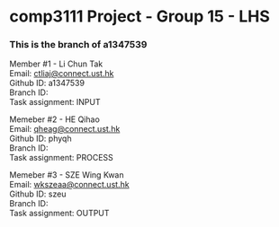 # comp3111 Project - Group 15 - LHS

### This is the branch of a1347539  

Member #1  - Li Chun Tak  
Email: ctliaj@connect.ust.hk  
Github ID: a1347539  
Branch ID:  
Task assignment: INPUT  

Memeber #2 - HE Qihao  
Email: qheag@connect.ust.hk  
Github ID: phyqh  
Branch ID:  
Task assignment: PROCESS  

Memeber #3 - SZE Wing Kwan  
Email: wkszeaa@connect.ust.hk  
Github ID: szeu  
Branch ID:  
Task assignment: OUTPUT    
